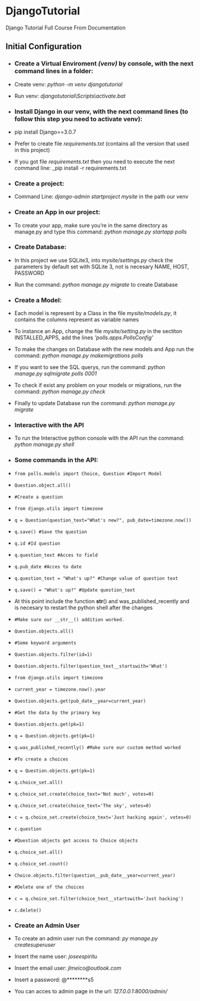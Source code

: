 # DjangoTutorial
Django Tutorial Full Course From Documentation

## Initial Configuration
* ### Create a Virtual Enviroment _(venv)_ by console, with the next command lines in a folder:
*  Create venv: _python -m venv djangotutorial_
*  Run venv: _djangotutorial\Scripts\activate.bat_
* ### Install Django in our venv, with the next command lines (to follow this step you need to activate venv):
*  pip install Django==3.0.7
*  Prefer to create file _requirements.txt_ (contains all the version that used in this project)
*  If you got file _requirements.txt_ then you need to execute the next command line: _pip install -r requirements.txt

* ### Create a project:
*  Command Line: _django-admin startproject mysite_ in the path our venv

* ### Create an App in our project:
*  To create your app, make sure you’re in the same directory as manage.py and type this command: _python manage.py startapp polls_

* ### Create Database:
*  In this project we use SQLite3, into _mysite/settings.py_ check the parameters by default set with SQLite 3, not is necesary NAME, HOST, PASSWORD
*  Run the command: _python manage.py migrate_ to create Database

* ### Create a Model:
*  Each model is represent by a Class in the file _mysite/models.py_, it contains the columns represent as variable names
*  To instance an App, change the file _mysite/setting.py_ in the sectiton INSTALLED_APPS, add the lines _'polls.apps.PollsConfig'_
*  To make the changes on Database with the new models and App run the command: _python manage.py makemigrations polls_
*  If you want to see the SQL querys, run the command: _python manage.py sqlmigrate polls 0001_
*  To check if exist any problem on your models or migrations, run the command: _python manage.py check_
*  Finally to update Database run the command: _python manage.py migrate_


* ### Interactive with the API
*  To run the Interactive python console with the API run the command: _python manage.py shell_
*  ### Some commands in the API:
*   ``` from polls.models import Choice, Question #Import Model ```
*   ``` Question.object.all() ```
*   ``` #Create a question ```
*   ``` from django.utils import timezone ```
*   ``` q = Question(question_text="What's new?", pub_date=timezone.now()) ```
*   ``` q.save() #Save the question ```
*   ``` q.id #Id question ```
*   ``` q.question_text #Acces to field ```
*   ``` q.pub_date #Acces to date ```
*   ``` q.question_text = "What's up?" #Change value of question text ```
*   ``` q.save() = "What's up?" #Update question_text ```
*   At this point include the function __str__() and was_published_recently and is necesary to restart the python shell after the changes
*   ``` #Make sure our __str__() addition worked. ```
*   ``` Question.objects.all() ```
*   ``` #Some keyword arguments ```
*   ``` Question.objects.filter(id=1) ```
*   ``` Question.objects.filter(question_text__startswith='What') ```
*   ``` from django.utils import timezone ```
*   ``` current_year = timezone.now().year ```
*   ``` Question.objects.get(pub_date__year=current_year) ```
*   ``` #Get the data by the primary key ```
*   ``` Question.objects.get(pk=1) ```
*   ``` q = Question.objects.get(pk=1) ```
*   ``` q.was_published_recently() #Make sure our custom method worked ```
*   ``` #To create a choices ```
*   ``` q = Question.objects.get(pk=1) ```
*   ``` q.choice_set.all() ```
*   ``` q.choice_set.create(choice_text='Not much', votes=0) ```
*   ``` q.choice_set.create(choice_text='The sky', votes=0) ```
*   ``` c = q.choice_set.create(choice_text='Just hacking again', votes=0) ```
*   ``` c.question ```
*   ``` #Question objects get access to Choice objects ```
*   ``` q.choice_set.all() ```
*   ``` q.choice_set.count() ```
*   ``` Choice.objects.filter(question__pub_date__year=current_year) ```
*   ``` #Delete one of the choices ```
*   ``` c = q.choice_set.filter(choice_text__startswith='Just hacking') ```
*   ``` c.delete() ```

* ### Create an Admin User
*  To create an admin user run the command: _py manage.py createsuperuser_
*  Insert the name user: _joseespiritu_
*  Insert the email user: _jlmeico@outlook.com_
*  Insert a password: @********s5
*  You can acces to admin page in the url: _127.0.0.1:8000/admin/_